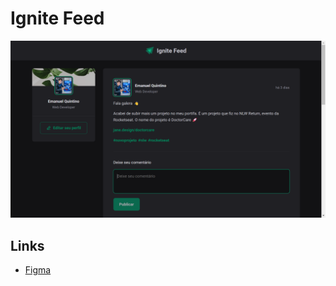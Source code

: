 # Ignite Feed

![Home Ignite Feed](./public/images/home-ignite-feed.png)

## Links

- [Figma](https://www.figma.com/community/file/1113573231685349036)
